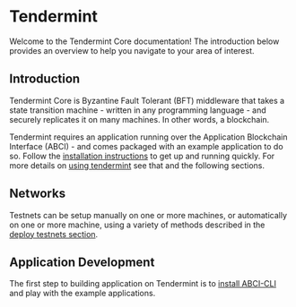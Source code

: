 # Tendermint

Welcome to the Tendermint Core documentation! The introduction below provides
an overview to help you navigate to your area of interest.

## Introduction

Tendermint Core is Byzantine Fault Tolerant (BFT) middleware that takes a state
transition machine - written in any programming language - and securely
replicates it on many machines. In other words, a blockchain.

Tendermint requires an application running over the Application Blockchain
Interface (ABCI) - and comes packaged with an example application to do so.
Follow the [installation instructions](./introduction/install) to get up and running
quickly. For more details on [using tendermint](./tendermint-core/using-tendermint) see that
and the following sections.

## Networks

Testnets can be setup manually on one or more machines, or automatically on one
or more machine, using a variety of methods described in the [deploy testnets
section](./networks/deploy-testnets).

## Application Development

The first step to building application on Tendermint is to [install
ABCI-CLI](./app-dev/getting-started) and play with the example applications.
